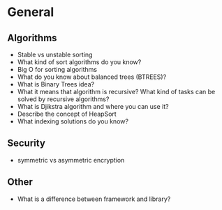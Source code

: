 # General

## Algorithms
- Stable vs unstable sorting
- What kind of sort algorithms do you know?
- Big O for sorting algorithms
- What do you know about balanced trees (BTREES)?
- What is Binary Trees idea?
- What it means that algorithm is recursive? What kind of tasks can be solved by recursive algorithms?
- What is Djikstra algorithm and where you can use it?
- Describe the concept of HeapSort
- What indexing solutions do you know?

## Security
- symmetric vs asymmetric encryption

## Other
- What is a difference between framework and library?
